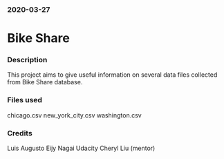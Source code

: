 ### 2020-03-27

# Bike Share

### Description
This project aims to give useful information on several data files collected from Bike Share database.  

### Files used
chicago.csv
new_york_city.csv
washington.csv

### Credits
Luis Augusto Eijy Nagai
Udacity
Cheryl Liu (mentor)

